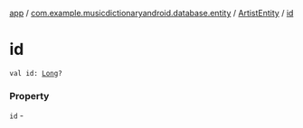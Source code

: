 [app](../../index.md) / [com.example.musicdictionaryandroid.database.entity](../index.md) / [ArtistEntity](index.md) / [id](./id.md)

# id

`val id: `[`Long`](https://kotlinlang.org/api/latest/jvm/stdlib/kotlin/-long/index.html)`?`

### Property

`id` - 